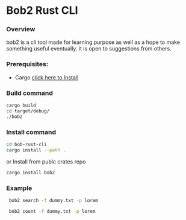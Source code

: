 # Bob2 Rust CLI
### Overview
bob2 is a cli tool made for learning purpose as well as a hope to make something useful eventually.
it is open to suggestions from others.

### Prerequisites:
- Cargo [click here to Install](https://doc.rust-lang.org/cargo/getting-started/installation.html)

### Build command
``` bash
cargo build 
cd target/debug/
./bob2 
```
### Install command
``` bash
cd bob-rust-cli 
cargo install --path .
```
or 
Install from publc crates repo
``` bash
cargo install bob2
```
### Example

```bash
 bob2 search -f dummy.txt -p lorem
```
```bash
 bob2 count -f dummy.txt -p lorem
```
